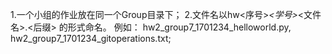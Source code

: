 1.一个小组的作业放在同一个Group目录下；
2.文件名以hw<序号>_<学号>_<文件名>.<后缀> 的形式命名。 例如： hw2_group7_1701234_helloworld.py, hw2_group7_1701234_gitoperations.txt;
